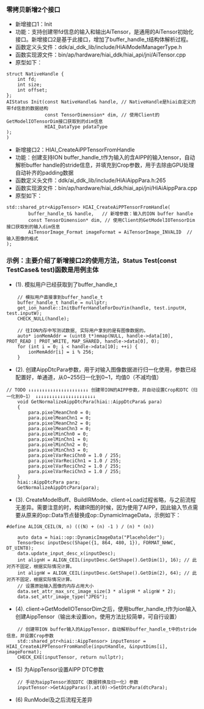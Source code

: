   
### 零拷贝新增2个接口
  * 新增接口1：Init
  * 功能：支持创建带fd信息的输入和输出AiTensor，是通用的AiTensor初始化接口。新增接口2是基于此接口，增加了buffer_handle_t结构体解析过程。
  * 函数定义头文件：ddk/ai_ddk_lib/include/HiAiModelManagerType.h
  * 函数实现源文件：bin/ap/hardware/hiai_ddk/hiai_api/jni/AiTensor.cpp
  * 原型如下：
```
struct NativeHandle {
    int fd;
    int size;
    int offset;
};
AIStatus Init(const NativeHandle& handle, // NativeHandle是hiai自定义的带fd信息的数据结构
              const TensorDimension* dim, // 使用Client的GetModelIOTensorDim接口获取到的dim信息
              HIAI_DataType pdataType
);
)

```
  * 新增接口2：HIAI_CreateAiPPTensorFromHandle
  * 功能：创建支持ION buffer_handle_t作为输入的含AIPP的输入tensor，自动解析buffer handle的stride信息，并填充到Crop参数，用于去除由GPU处理自动补齐的padding数据
  * 函数定义头文件：ddk/ai_ddk_lib/include/HiAiAippPara.h:265
  * 函数实现源文件：bin/ap/hardware/hiai_ddk/hiai_api/jni/HiAiAippPara.cpp
  * 原型如下：
```
std::shared_ptr<AippTensor> HIAI_CreateAiPPTensorFromHandle(
        buffer_handle_t& handle,   // 新增参数：输入的ION buffer handle
        const TensorDimension* dim, // 使用Client的GetModelIOTensorDim接口获取到的输入dim信息
        AiTensorImage_Format imageFormat = AiTensorImage_INVALID  // 输入图像的格式
);
```

### 示例：主要介绍了新增接口2的使用方法，Status Test(const TestCase& test)函数是用例主体
  * (1). 模拟用户已经获取到了buffer_handle_t
```
    // 模拟用户直接拿到buffer_handle_t
    buffer_handle_t handle = nullptr;
    get_ion_handle::InitBufferHandleForDouYin(handle, test.inputH, test.inputW);
    CHECK_NULL(handle);

    // 往ION内存中写测试数据, 实际用户拿到的是有图像数据的。
    auto* ionMemAddr = (uint8_t*)mmap(NULL, handle->data[10], PROT_READ | PROT_WRITE, MAP_SHARED, handle->data[0], 0);
    for (int i = 0; i < handle->data[10]; ++i) {
        ionMemAddr[i] = i % 256;
    }
```
  * (2). 创建AippDtcPara参数，用于对输入图像数据进行归一化使用，参数已经配置好，单通道，从0~255归一化到0~1，均值0（不减均值）
```
// TODO ↓↓↓↓↓↓↓↓↓↓↓↓↓↓↓↓↓↓↓↓↓↓ 创建带ION的AIPP参数，并自动设置Crop和DTC（归一化到0~1） ↓↓↓↓↓↓↓↓↓↓↓↓↓↓↓↓↓↓↓↓↓↓
    void GetNormalizeAippDtcPara(hiai::AippDtcPara& para)
    {
        para.pixelMeanChn0 = 0;
        para.pixelMeanChn1 = 0;
        para.pixelMeanChn2 = 0;
        para.pixelMeanChn3 = 0;
        para.pixelMinChn0 = 0;
        para.pixelMinChn1 = 0;
        para.pixelMinChn2 = 0;
        para.pixelMinChn3 = 0;
        para.pixelVarReciChn0 = 1.0 / 255;
        para.pixelVarReciChn1 = 1.0 / 255;
        para.pixelVarReciChn2 = 1.0 / 255;
        para.pixelVarReciChn3 = 1.0 / 255;
    }
    hiai::AippDtcPara para;
    GetNormalizeAippDtcPara(para);
```

  * (3). CreateModelBuff、BuildIRMode、client->Load过程省略，与之前流程无差异。需要注意的时，构建IR图的时候，因为使用了AIPP，因此输入节点需要从原来的op::Data节点替换成op::DynamicImageData，示例如下：
```
#define ALIGN_CEIL(N, n) (((N) + (n) -1 ) / (n) * (n))

    auto data = hiai::op::DynamicImageData("Placeholder");
    TensorDesc inputDesc(Shape({1, 864, 480, 1}), FORMAT_NHWC, DT_UINT8);
    data.update_input_desc_x(inputDesc);
    int alignH = ALIGN_CEIL(inputDesc.GetShape().GetDim(1), 16); // 此对齐不固定，根据实际情况计算。
    int alignW = ALIGN_CEIL(inputDesc.GetShape().GetDim(2), 64); // 此对齐不固定，根据实际情况计算。
    // 设置原始输入图像的内存占用大小
    data.set_attr_max_src_image_size(3 * alignH * alignW * 2);
    data.set_attr_image_type("JPEG");
```

  * (4). client->GetModelIOTensorDim之后，使用buffer_handle_t作为ion输入创建AippTensor（输出未设置ion，使用方法比较简单，可自行设置）
```
    // 创建带ION buffer输入的AippTensor，自动解析buffer_handle_t中的stride信息，并设置Crop参数
    std::shared_ptr<hiai::AippTensor> inputTensor = HIAI_CreateAiPPTensorFromHandle(inputHandle, &inputDims[i], imageFormat);
    CHECK_EXE(inputTensor, return nullptr);
```

  * (5) 为AippTensor设置AIPP DTC参数
```
    // 手动为aippTensor添加DTC（数据转换及归一化）参数
    inputTensor->GetAippParas().at(0)->SetDtcPara(dtcPara);
```

  * (6) RunModel及之后流程无差异
